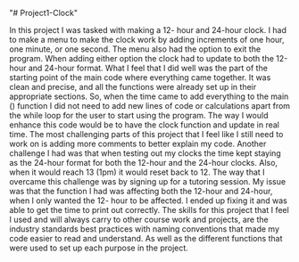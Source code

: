 "# Project1-Clock" 

In this project I was tasked with making a 12- hour and 24-hour clock. I had to make a menu to make the clock work by adding increments of one hour, one minute, or one second. The menu also had the option to exit the program. When adding either option the clock had to update to both the 12-hour and 24-hour format. What I feel that I did well was the part of the starting point of the main code where everything came together. It was clean and precise, and all the functions were already set up in their appropriate sections. So, when the time came to add everything to the main () function I did not need to add new lines of code or calculations apart from the while loop for the user to start using the program. The way I would enhance this code would be to have the clock function and update in real time. The most challenging parts of this project that I feel like I still need to work on is adding more comments to better explain my code. Another challenge I had was that when testing out my clocks the time kept staying as the 24-hour format for both the 12-hour and the 24-hour clocks.  Also, when it would reach 13 (1pm) it would reset back to 12. The way that I overcame this challenge was by signing up for a tutoring session. My issue was that the function I had was affecting both the 12-hour and 24-hour, when I only wanted the 12- hour to be affected. I ended up fixing it and was able to get the time to print out correctly. The skills for this project that I feel I used and will always carry to other course work and projects, are the industry standards best practices with naming conventions that made my code easier to read and understand. As well as the different functions that were used to set up each purpose in the project. 
